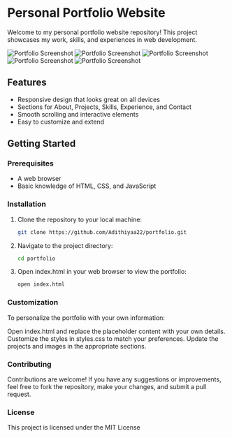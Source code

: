 # Personal Portfolio Website

Welcome to my personal portfolio website repository! This project showcases my work, skills, and experiences in web development.

![Portfolio Screenshot](Screenshot.jpg)
![Portfolio Screenshot](path/to/your/image.png)
![Portfolio Screenshot](path/to/your/image.png)
![Portfolio Screenshot](path/to/your/image.png)
![Portfolio Screenshot](path/to/your/image.png)
## Features

- Responsive design that looks great on all devices
- Sections for About, Projects, Skills, Experience, and Contact
- Smooth scrolling and interactive elements
- Easy to customize and extend

## Getting Started

### Prerequisites

- A web browser
- Basic knowledge of HTML, CSS, and JavaScript

### Installation

1. Clone the repository to your local machine:
   ```bash
   git clone https://github.com/Adithiyaa22/portfolio.git
2. Navigate to the project directory:
   ```bash
   cd portfolio
3. Open index.html in your web browser to view the portfolio:
   ```bash
   open index.html

### Customization
To personalize the portfolio with your own information:

Open index.html and replace the placeholder content with your own details.
Customize the styles in styles.css to match your preferences.
Update the projects and images in the appropriate sections.

### Contributing
Contributions are welcome! If you have any suggestions or improvements, feel free to fork the repository, make your changes, and submit a pull request.

### License
This project is licensed under the MIT License 
